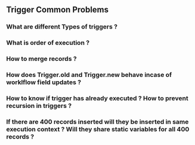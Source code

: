 ## Trigger Common Problems

### What are different Types of triggers ?
### What is order of execution ?
### How to merge records ?
### How does Trigger.old and Trigger.new behave incase of worklflow field updates ?
### How to know if trigger has already executed ? How to prevent recursion in triggers ? 
### If there are 400 records inserted will they be inserted in same execution context ? Will they share static variables for all 400 records ?